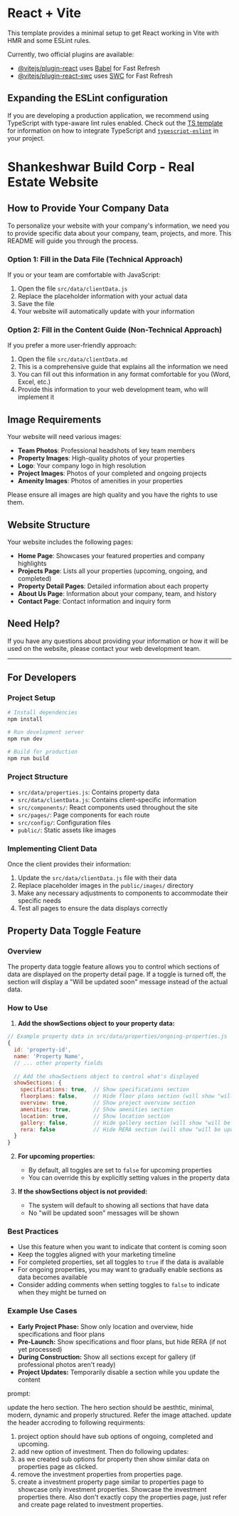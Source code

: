 # React + Vite

This template provides a minimal setup to get React working in Vite with HMR and some ESLint rules.

Currently, two official plugins are available:

- [@vitejs/plugin-react](https://github.com/vitejs/vite-plugin-react/blob/main/packages/plugin-react) uses [Babel](https://babeljs.io/) for Fast Refresh
- [@vitejs/plugin-react-swc](https://github.com/vitejs/vite-plugin-react/blob/main/packages/plugin-react-swc) uses [SWC](https://swc.rs/) for Fast Refresh

## Expanding the ESLint configuration

If you are developing a production application, we recommend using TypeScript with type-aware lint rules enabled. Check out the [TS template](https://github.com/vitejs/vite/tree/main/packages/create-vite/template-react-ts) for information on how to integrate TypeScript and [`typescript-eslint`](https://typescript-eslint.io) in your project.

# Shankeshwar Build Corp - Real Estate Website

## How to Provide Your Company Data

To personalize your website with your company's information, we need you to provide specific data about your company, team, projects, and more. This README will guide you through the process.

### Option 1: Fill in the Data File (Technical Approach)

If you or your team are comfortable with JavaScript:

1. Open the file `src/data/clientData.js`
2. Replace the placeholder information with your actual data
3. Save the file
4. Your website will automatically update with your information

### Option 2: Fill in the Content Guide (Non-Technical Approach)

If you prefer a more user-friendly approach:

1. Open the file `src/data/clientData.md`
2. This is a comprehensive guide that explains all the information we need
3. You can fill out this information in any format comfortable for you (Word, Excel, etc.)
4. Provide this information to your web development team, who will implement it

## Image Requirements

Your website will need various images:

- **Team Photos**: Professional headshots of key team members
- **Property Images**: High-quality photos of your properties
- **Logo**: Your company logo in high resolution
- **Project Images**: Photos of your completed and ongoing projects
- **Amenity Images**: Photos of amenities in your properties

Please ensure all images are high quality and you have the rights to use them.

## Website Structure

Your website includes the following pages:

- **Home Page**: Showcases your featured properties and company highlights
- **Projects Page**: Lists all your properties (upcoming, ongoing, and completed)
- **Property Detail Pages**: Detailed information about each property
- **About Us Page**: Information about your company, team, and history
- **Contact Page**: Contact information and inquiry form

## Need Help?

If you have any questions about providing your information or how it will be used on the website, please contact your web development team.

---

## For Developers

### Project Setup

```bash
# Install dependencies
npm install

# Run development server
npm run dev

# Build for production
npm run build
```

### Project Structure

- `src/data/properties.js`: Contains property data
- `src/data/clientData.js`: Contains client-specific information
- `src/components/`: React components used throughout the site
- `src/pages/`: Page components for each route
- `src/config/`: Configuration files
- `public/`: Static assets like images

### Implementing Client Data

Once the client provides their information:

1. Update the `src/data/clientData.js` file with their data
2. Replace placeholder images in the `public/images/` directory
3. Make any necessary adjustments to components to accommodate their specific needs
4. Test all pages to ensure the data displays correctly

## Property Data Toggle Feature

### Overview
The property data toggle feature allows you to control which sections of data are displayed on the property detail page. If a toggle is turned off, the section will display a "Will be updated soon" message instead of the actual data.

### How to Use

1. **Add the showSections object to your property data:**

```javascript
// Example property data in src/data/properties/ongoing-properties.js
{
  id: 'property-id',
  name: 'Property Name',
  // ... other property fields
  
  // Add the showSections object to control what's displayed
  showSections: {
    specifications: true,  // Show specifications section
    floorplans: false,     // Hide floor plans section (will show "will be updated soon")
    overview: true,        // Show project overview section
    amenities: true,       // Show amenities section
    location: true,        // Show location section
    gallery: false,        // Hide gallery section (will show "will be updated soon")
    rera: false            // Hide RERA section (will show "will be updated soon")
  }
}
```

2. **For upcoming properties:**
   - By default, all toggles are set to `false` for upcoming properties
   - You can override this by explicitly setting values in the property data

3. **If the showSections object is not provided:**
   - The system will default to showing all sections that have data
   - No "will be updated soon" messages will be shown

### Best Practices

- Use this feature when you want to indicate that content is coming soon
- Keep the toggles aligned with your marketing timeline
- For completed properties, set all toggles to `true` if the data is available
- For ongoing properties, you may want to gradually enable sections as data becomes available
- Consider adding comments when setting toggles to `false` to indicate when they might be turned on

### Example Use Cases

- **Early Project Phase:** Show only location and overview, hide specifications and floor plans
- **Pre-Launch:** Show specifications and floor plans, but hide RERA (if not yet processed)
- **During Construction:** Show all sections except for gallery (if professional photos aren't ready)
- **Project Updates:** Temporarily disable a section while you update the content


prompt:

update the hero section.
The hero section should be aesthtic, minimal, modern, dynamic and properly structured. 
Refer the image attached. 
update the header accroding to following requirments:
1. project option should have sub options of ongoing, completed and upcoming.
2. add new option of investment.
Then do following updates:
1. as we created sub options for property then show similar data on properties page as clicked.
2. remove the investment properties from properties page.
3. create a investment property page similar to properties page to showcase only investment properties. Showcase the investment properties there. Also don't exactly copy the properties page, just refer and create page related to investment properties.
